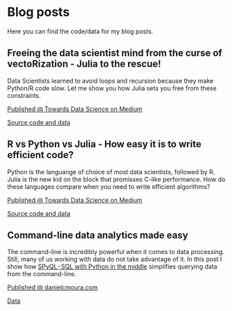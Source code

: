 # Blog posts

Here you can find the code/data for my blog posts.

## Freeing the data scientist mind from the curse of vectoRization - Julia to the rescue!

Data Scientists learned to avoid loops and recursion because they make Python/R code slow. Let me show you how Julia sets you free from these constraints.

[Published @ Towards Data Science on Medium](
https://towardsdatascience.com/freeing-the-data-scientist-mind-from-the-curse-of-vectorization-11634c370107?source=friends_link&sk=e7b0086f3678261cb64b6dbb43744613)

[Source code and data](https://github.com/dcmoura/blogposts/tree/master/curse_of_vectorization)


## R vs Python vs Julia - How easy it is to write efficient code?

Python is the languange of choice of most data scientists, followed by R. Julia is the new kid on the block that promisses C-like performance. How do these languages compare when you need to write efficient algorithms?

[Published @ Towards Data Science on Medium](
https://towardsdatascience.com/r-vs-python-vs-julia-90456a2bcbab)

[Source code and data](https://github.com/dcmoura/blogposts/tree/master/r_python_julia)


## Command-line data analytics made easy

The command-line is incredibly powerful when it comes to data processing. Still, many of us working with data do not take advantage of it. 
In this post I show how [SPyQL - SQL with Python in the middle](https://github.com/dcmoura/spyql) simplifies querying data from the command-line.

[Published @ danielcmoura.com](http://danielcmoura.com/blog/2022/spyql-cell-towers/)

[Data](https://github.com/dcmoura/blogposts/tree/master/spyql_cell_towers)
